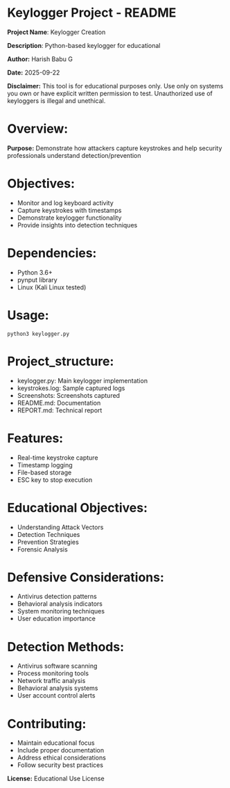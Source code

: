 # Keylogger Project - README

**Project Name**: Keylogger Creation 
  
  **Description**: Python-based keylogger for educational
  
  **Author:** Harish Babu G  
  
  **Date:** 2025-09-22
  
**Disclaimer:** This tool is for educational purposes only. Use only on systems you own or have explicit written permission to test.
    Unauthorized use of keyloggers is illegal and unethical.

# Overview:

**Purpose:** Demonstrate how attackers capture keystrokes and help security professionals understand detection/prevention
  
  # Objectives:
  
   - Monitor and log keyboard activity
   - Capture keystrokes with timestamps
   - Demonstrate keylogger functionality
   - Provide insights into detection techniques

  # Dependencies:
   
   - Python 3.6+
   - pynput library
   - Linux (Kali Linux tested)
    
  # Usage: 
 
    python3 keylogger.py

 # Project_structure:

  - keylogger.py: Main keylogger implementation
  - keystrokes.log: Sample captured logs
  - Screenshots: Screenshots captured
  - README.md: Documentation
  - REPORT.md: Technical report

# Features:
   - Real-time keystroke capture
   - Timestamp logging
   - File-based storage
   - ESC key to stop execution
 
# Educational Objectives:
  - Understanding Attack Vectors
  - Detection Techniques
  - Prevention Strategies
  - Forensic Analysis

# Defensive Considerations:
  - Antivirus detection patterns
  - Behavioral analysis indicators
  - System monitoring techniques
  - User education importance

# Detection Methods:
  - Antivirus software scanning
  - Process monitoring tools
  - Network traffic analysis
  - Behavioral analysis systems
  - User account control alerts

# Contributing:
   - Maintain educational focus
   - Include proper documentation
   - Address ethical considerations
   - Follow security best practices


**License:** Educational Use License

